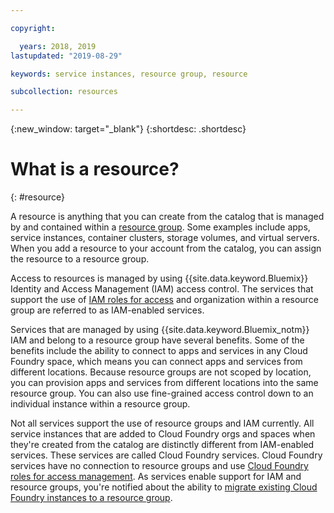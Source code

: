 ```yaml
---

copyright:

  years: 2018, 2019
lastupdated: "2019-08-29"

keywords: service instances, resource group, resource

subcollection: resources

---
```


{:new_window: target="_blank"}
{:shortdesc: .shortdesc}


# What is a resource?
{: #resource}

A resource is anything that you can create from the catalog that is managed by and contained within a [resource group](/docs/resources?topic=resources-rgs). Some examples include apps, service instances, container clusters, storage volumes, and virtual servers. When you add a resource to your account from the catalog, you can assign the resource to a resource group. 

Access to resources is managed by using {{site.data.keyword.Bluemix}} Identity and Access Management (IAM) access control. The services that support the use of [IAM roles for access](/docs/iam?topic=iam-userroles#iamusermanrol) and organization within a resource group are referred to as IAM-enabled services.

Services that are managed by using {{site.data.keyword.Bluemix_notm}} IAM and belong to a resource group have several benefits. Some of the benefits include the ability to connect to apps and services in any Cloud Foundry space, which means you can connect apps and services from different locations. Because resource groups are not scoped by location, you can provision apps and services from different locations into the same resource group. You can also use fine-grained access control down to an individual instance within a resource group.

Not all services support the use of resource groups and IAM currently. All service instances that are added to Cloud Foundry orgs and spaces when they're created from the catalog are distinctly different from IAM-enabled services. These services are called Cloud Foundry services. Cloud Foundry services have no connection to resource groups and use [Cloud Foundry roles for access management](/docs/iam?topic=iam-cfaccess#cfroles). As services enable support for IAM and resource groups, you're notified about the ability to [migrate existing Cloud Foundry instances to a resource group](/docs/resources?topic=resources-migrate).
